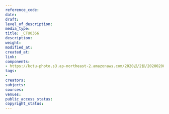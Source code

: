 ```yaml
---
reference_code: 
date: 
draft: 
level_of_description: 
media_type: 
title: _CTU0366
description: 
weight: 
modified_at: 
created_at: 
link: 
components:
- https://kctu-photo.s3.ap-northeast-2.amazonaws.com/2020년/2월/20200208_문중원열사+진상규명·책임자+처벌+및+한국마사회+적폐청산을+위한+전국노동자대회/_CTU0366.jpg
tags:
- 
creators: 
subjects: 
sources: 
venues: 
public_access_status: 
copyright_status: 
---
```

